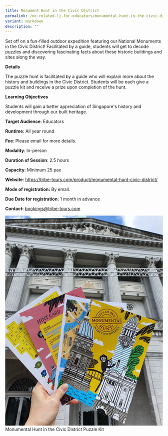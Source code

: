 ```yaml
---
title: Monument Hunt in the Civic District
permalink: /ne-related-lj-for-educators/monumental-hunt-in-the-civic-district/
variant: markdown
description: ""
---
```

Set off on a fun-filled outdoor expedition featuring our National Monuments in the Civic District! Facilitated by a guide, students will get to decode puzzles and discovering fascinating facts about these historic buildings and sites along the way.

**Details**

The puzzle hunt is facilitated by a guide who will explain more about the history and buildings in the Civic District. Students will be each give a puzzle kit and receive a prize upon completion of the hunt.

**Learning Objectives**

Students will gain a better appreciation of Singapore's history and development through our built heritage.
		
**Target Audience**: Educators

**Runtime**: All year round		

**Fee**: Please email for more details.		

**Modality**: In-person
		
**Duration of Session**: 2.5 hours 			

**Capacity**: Minimum 25 pax

**Website**: https://tribe-tours.com/product/monumental-hunt-civic-district/

**Mode of registration:**  By email.		

**Due Date for registration**: 1 month in advance 		
		
**Contact:** bookings@tribe-tours.com

![](/images/monumental%20hunt%20in%20the%20civic%20district.jpg)
Monumental Hunt in the Civic District Puzzle Kit